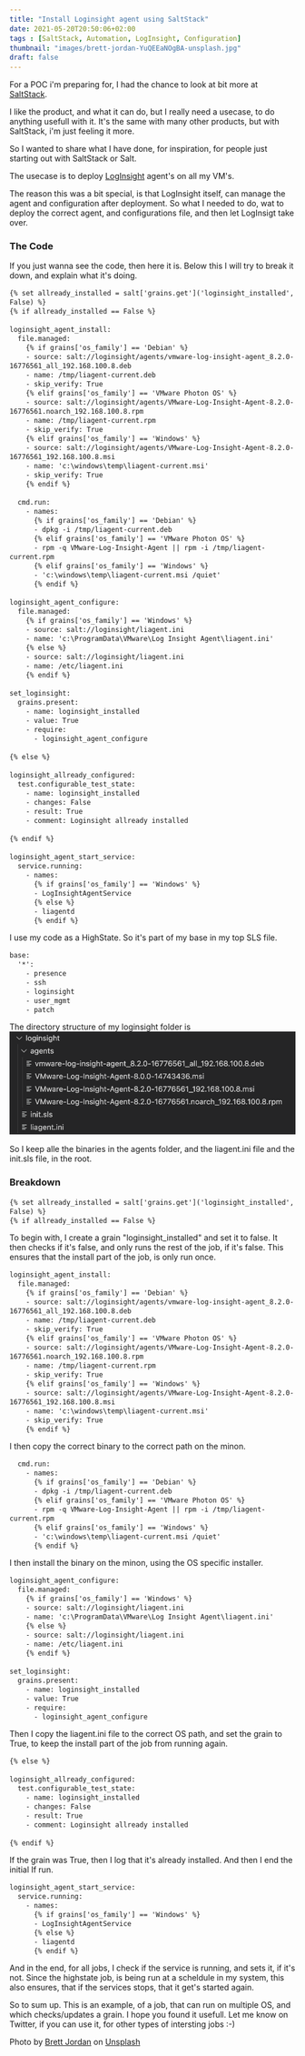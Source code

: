 ```yaml
---
title: "Install Loginsight agent using SaltStack"
date: 2021-05-20T20:50:06+02:00
tags : [SaltStack, Automation, LogInsight, Configuration]
thumbnail: "images/brett-jordan-YuQEEaNOgBA-unsplash.jpg"
draft: false
---
```

For a POC i'm preparing for, I had the chance to look at bit more at [SaltStack](https://www.vmware.com/products/vrealize-automation/saltstack-config.html).

I like the product, and what it can do, but I really need a usecase, to do anything usefull with it. It's the same with many other products, but with SaltStack, i'm just feeling it more.

So I wanted to share what I have done, for inspiration, for people just starting out with SaltStack or Salt.

The usecase is to deploy [LogInsight](https://www.vmware.com/products/vrealize-log-insight.html) agent's on all my VM's.

The reason this was a bit special, is that LogInsight itself, can manage the agent and configuration after deployment. So what I needed to do, wat to deploy the correct agent, and configurations file, and then let LogInsigt take over.


### The Code

If you just wanna see the code, then here it is. 
Below this I will try to break it down, and explain what it's doing.

```
{% set allready_installed = salt['grains.get']('loginsight_installed', False) %}
{% if allready_installed == False %}

loginsight_agent_install:
  file.managed:
    {% if grains['os_family'] == 'Debian' %}
    - source: salt://loginsight/agents/vmware-log-insight-agent_8.2.0-16776561_all_192.168.100.8.deb
    - name: /tmp/liagent-current.deb
    - skip_verify: True
    {% elif grains['os_family'] == 'VMware Photon OS' %}
    - source: salt://loginsight/agents/VMware-Log-Insight-Agent-8.2.0-16776561.noarch_192.168.100.8.rpm
    - name: /tmp/liagent-current.rpm
    - skip_verify: True
    {% elif grains['os_family'] == 'Windows' %}
    - source: salt://loginsight/agents/VMware-Log-Insight-Agent-8.2.0-16776561_192.168.100.8.msi
    - name: 'c:\windows\temp\liagent-current.msi'
    - skip_verify: True
    {% endif %}

  cmd.run:
    - names:
      {% if grains['os_family'] == 'Debian' %}
      - dpkg -i /tmp/liagent-current.deb
      {% elif grains['os_family'] == 'VMware Photon OS' %}
      - rpm -q VMware-Log-Insight-Agent || rpm -i /tmp/liagent-current.rpm
      {% elif grains['os_family'] == 'Windows' %}
      - 'c:\windows\temp\liagent-current.msi /quiet'
      {% endif %}

loginsight_agent_configure:
  file.managed:
    {% if grains['os_family'] == 'Windows' %}
    - source: salt://loginsight/liagent.ini
    - name: 'c:\ProgramData\VMware\Log Insight Agent\liagent.ini'
    {% else %}
    - source: salt://loginsight/liagent.ini
    - name: /etc/liagent.ini
    {% endif %}  

set_loginsight:
  grains.present:
    - name: loginsight_installed
    - value: True
    - require:
      - loginsight_agent_configure

{% else %}

loginsight_allready_configured:
  test.configurable_test_state:
    - name: loginsight_installed
    - changes: False
    - result: True
    - comment: Loginsight allready installed

{% endif %}

loginsight_agent_start_service:
  service.running:
    - names:
      {% if grains['os_family'] == 'Windows' %}
      - LogInsightAgentService
      {% else %}
      - liagentd
      {% endif %}
```

I use my code as a HighState. So it's part of my base in my top SLS file.
```
base:
  '*':
    - presence
    - ssh
    - loginsight
    - user_mgmt
    - patch
```

The directory structure of my loginsight folder is 
![li_structure](images/loginsight_folder.png)

So I keep alle the binaries in the agents folder, and the liagent.ini file and the init.sls file, in the root.

### Breakdown

```
{% set allready_installed = salt['grains.get']('loginsight_installed', False) %}
{% if allready_installed == False %}
```
To begin with, I create a grain "loginsight_installed" and set it to false.
It then checks if it's false, and only runs the rest of the job, if it's false.
This ensures that the install part of the job, is only run once.

```
loginsight_agent_install:
  file.managed:
    {% if grains['os_family'] == 'Debian' %}
    - source: salt://loginsight/agents/vmware-log-insight-agent_8.2.0-16776561_all_192.168.100.8.deb
    - name: /tmp/liagent-current.deb
    - skip_verify: True
    {% elif grains['os_family'] == 'VMware Photon OS' %}
    - source: salt://loginsight/agents/VMware-Log-Insight-Agent-8.2.0-16776561.noarch_192.168.100.8.rpm
    - name: /tmp/liagent-current.rpm
    - skip_verify: True
    {% elif grains['os_family'] == 'Windows' %}
    - source: salt://loginsight/agents/VMware-Log-Insight-Agent-8.2.0-16776561_192.168.100.8.msi
    - name: 'c:\windows\temp\liagent-current.msi'
    - skip_verify: True
    {% endif %}
````

I then copy the correct binary to the correct path on the minon.

```
  cmd.run:
    - names:
      {% if grains['os_family'] == 'Debian' %}
      - dpkg -i /tmp/liagent-current.deb
      {% elif grains['os_family'] == 'VMware Photon OS' %}
      - rpm -q VMware-Log-Insight-Agent || rpm -i /tmp/liagent-current.rpm
      {% elif grains['os_family'] == 'Windows' %}
      - 'c:\windows\temp\liagent-current.msi /quiet'
      {% endif %}
```
I then install the binary on the minon, using the OS specific installer.

```
loginsight_agent_configure:
  file.managed:
    {% if grains['os_family'] == 'Windows' %}
    - source: salt://loginsight/liagent.ini
    - name: 'c:\ProgramData\VMware\Log Insight Agent\liagent.ini'
    {% else %}
    - source: salt://loginsight/liagent.ini
    - name: /etc/liagent.ini
    {% endif %}  

set_loginsight:
  grains.present:
    - name: loginsight_installed
    - value: True
    - require:
      - loginsight_agent_configure
```
Then I copy the liagent.ini file to the correct OS path, and set the grain to True, to keep the install part of the job from running again.

```
{% else %}

loginsight_allready_configured:
  test.configurable_test_state:
    - name: loginsight_installed
    - changes: False
    - result: True
    - comment: Loginsight allready installed

{% endif %}
```
If the grain was True, then I log that it's already installed.
And then I end the initial If run.

```
loginsight_agent_start_service:
  service.running:
    - names:
      {% if grains['os_family'] == 'Windows' %}
      - LogInsightAgentService
      {% else %}
      - liagentd
      {% endif %}
```
And in the end, for all jobs, I check if the service is running, and sets it, if it's not. 
Since the highstate job, is being run at a scheldule in my system, this also ensures, that if the services stops, that it get's started again. 

So to sum up. This is an example, of a job, that can run on multiple OS, and which checks/updates a grain.
I hope you found it usefull. Let me know on Twitter, if you can use it, for other types of intersting jobs :-) 


Photo by <a href="https://unsplash.com/@brett_jordan?utm_source=unsplash&utm_medium=referral&utm_content=creditCopyText">Brett Jordan</a> on <a href="https://unsplash.com/s/photos/order?utm_source=unsplash&utm_medium=referral&utm_content=creditCopyText">Unsplash</a>
  
